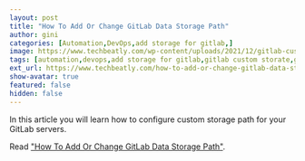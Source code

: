```yaml
---
layout: post
title: "How To Add Or Change GitLab Data Storage Path"
author: gini
categories: [Automation,DevOps,add storage for gitlab,]
image: https://www.techbeatly.com/wp-content/uploads/2021/12/gitlab-custom-storage-techbeatly-1024x576.png
tags: [automation,devops,add storage for gitlab,gitlab custom storate,gitlab storage conifiguration,gitlab storate,]
ext_url: https://www.techbeatly.com/how-to-add-or-change-gitlab-data-storage-path/
show-avatar: true
featured: false
hidden: false
---
```


In this article you will learn how to configure custom storage path for your GitLab servers.

Read ["How To Add Or Change GitLab Data Storage Path"](https://www.techbeatly.com/how-to-add-or-change-gitlab-data-storage-path/).